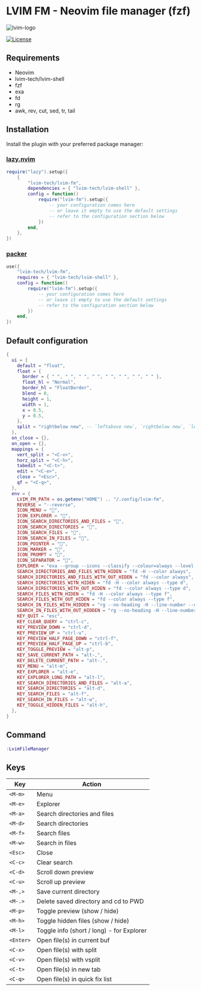 # LVIM FM - Neovim file manager (fzf)

![lvim-logo](https://user-images.githubusercontent.com/82431193/115121988-3bc06800-9fbe-11eb-8dab-19f624aa7b93.png)

[![License](https://img.shields.io/badge/License-BSD%203--Clause-blue.svg)](https://github.com/lvim-tech/lvim-colorscheme/blob/main/LICENSE)

## Requirements

-   Neovim
-   lvim-tech/lvim-shell
-   fzf
-   exa
-   fd
-   rg
-   awk, rev, cut, sed, tr, tail

## Installation

Install the plugin with your preferred package manager:

### [lazy.nvim](https://github.com/folke/lazy.nvim)

```lua
require("lazy").setup({
    {
        "lvim-tech/lvim-fm",
        dependencies = { "lvim-tech/lvim-shell" },
        config = function()
            require("lvim-fm").setup({
                -- your configuration comes here
                -- or leave it empty to use the default settings
                -- refer to the configuration section below
            })
        end,
    },
})
```

### [packer](https://github.com/wbthomason/packer.nvim)

```lua
use({
    "lvim-tech/lvim-fm",
    requires = { "lvim-tech/lvim-shell" },
    config = function()
        require("lvim-fm").setup({
            -- your configuration comes here
            -- or leave it empty to use the default settings
            -- refer to the configuration section below
        })
    end,
})
```

## Default configuration

```lua
{
  ui = {
    default = "float",
    float = {
      border = { " ", " ", " ", " ", " ", " ", " ", " " },
      float_hl = "Normal",
      border_hl = "FloatBorder",
      blend = 0,
      height = 1,
      width = 1,
      x = 0.5,
      y = 0.5,
    },
    split = "rightbelow new", -- `leftabove new`, `rightbelow new`, `leftabove vnew 24`, `rightbelow vnew 24`
  },
  on_close = {},
  on_open = {},
  mappings = {
    vert_split = "<C-v>",
    horz_split = "<C-h>",
    tabedit = "<C-t>",
    edit = "<C-e>",
    close = "<Esc>",
    qf = "<C-q>",
  },
  env = {
    LVIM_FM_PATH = os.getenv("HOME") .. "/.config/lvim-fm",
    REVERSE = "--reverse",
    ICON_MENU = "",
    ICON_EXPLORER = "󰙅",
    ICON_SEARCH_DIRECTORIES_AND_FILES = "󱋣",
    ICON_SEARCH_DIRECTORIES = "󰉋",
    ICON_SEARCH_FILES = "󰈔",
    ICON_SEARCH_IN_FILES = "󰈙",
    ICON_POINTER = "",
    ICON_MARKER = "",
    ICON_PROMPT = "",
    ICON_SEPARATOR = "",
    EXPLORER = "exa --group --icons --classify --colour=always --level 1",
    SEARCH_DIRECTORIES_AND_FILES_WITN_HIDEN = "fd -H --color always",
    SEARCH_DIRECTORIES_AND_FILES_WITH_OUT_HIDEN = "fd --color always",
    SEARCH_DIRECTORIES_WITN_HIDEN = "fd -H --color always --type d",
    SEARCH_DIRECTORIES_WITH_OUT_HIDEN = "fd --color always --type d",
    SEARCH_FILES_WITN_HIDEN = "fd -H --color always --type f",
    SEARCH_FILES_WITH_OUT_HIDEN = "fd --color always --type f",
    SEARCH_IN_FILES_WITH_HIDDEN = "rg --no-heading -H --line-number --column --hidden --follow --color=always",
    SEARCH_IN_FILES_WITH_OUT_HIDDEN = "rg --no-heading -H --line-number --column --follow --color=always",
    KEY_QUIT = "esc",
    KEY_CLEAR_QUERY = "ctrl-c",
    KEY_PREVIEW_DOWN = "ctrl-d",
    KEY_PREVIEW_UP = "ctrl-u",
    KEY_PREVIEW_HALF_PAGE_DOWN = "ctrl-f",
    KEY_PREVIEW_HALF_PAGE_UP = "ctrl-b",
    KEY_TOGGLE_PREVIEW = "alt-p",
    KEY_SAVE_CURRENT_PATH = "alt-,",
    KEY_DELETE_CURRENT_PATH = "alt-.",
    KEY_MENU = "alt-m",
    KEY_EXPLORER = "alt-e",
    KEY_EXPLORER_LONG_PATH = "alt-l",
    KEY_SEARCH_DIRECTORIES_AND_FILES = "alt-a",
    KEY_SEARCH_DIRECTORIES = "alt-d",
    KEY_SEARCH_FILES = "alt-f",
    KEY_SEARCH_IN_FILES = "alt-w",
    KEY_TOGGLE_HIDDEN_FILES = "alt-h",
  },
}
```

## Command

```lua
:LvimFileManager
```

## Keys

| Key       | Action                                    |
| --------- | ----------------------------------------- |
| `<M-m>`   | Menu                                      |
| `<M-e>`   | Explorer                                  |
| `<M-a>`   | Search directories and files              |
| `<M-d>`   | Search directories                        |
| `<M-f>`   | Search files                              |
| `<M-w>`   | Search in files                           |
| `<Esc>`   | Close                                     |
| `<C-c>`   | Clear search                              |
| `<C-d>`   | Scroll down preview                       |
| `<C-u>`   | Scroll up preview                         |
| `<M-,>`   | Save current directory                    |
| `<M-.>`   | Delete saved directory and cd to PWD      |
| `<M-p>`   | Toggle preview (show / hide)              |
| `<M-h>`   | Toggle hidden files (show / hide)         |
| `<M-l>`   | Toggle info (short / long) - for Explorer |
| `<Enter>` | Open file(s) in current buf               |
| `<C-x>`   | Open file(s) with split                   |
| `<C-v>`   | Open file(s) with vsplit                  |
| `<C-t>`   | Open file(s) in new tab                   |
| `<C-q>`   | Open file(s) in quick fix list            |
